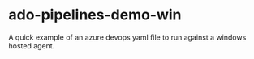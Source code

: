 # ado-pipelines-demo-win

A quick example of an azure devops yaml file to run against a windows hosted agent.